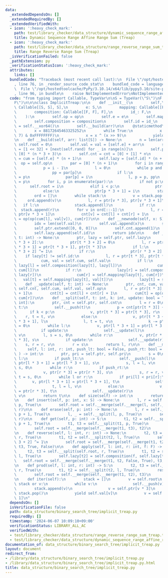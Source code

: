 ```yaml
---
data:
  _extendedDependsOn: []
  _extendedRequiredBy: []
  _extendedVerifiedWith:
  - icon: ':heavy_check_mark:'
    path: test/library_checker/data_structure/dynamic_sequence_range_affine_range_sum_treap.test.py
    title: Dynamic Sequence Range Affine Range Sum (Treap)
  - icon: ':heavy_check_mark:'
    path: test/library_checker/data_structure/range_reverse_range_sum_treap.test.py
    title: Range Reverse Range Sum (Treap)
  _isVerificationFailed: false
  _pathExtension: py
  _verificationStatusIcon: ':heavy_check_mark:'
  attributes:
    links: []
  bundledCode: "Traceback (most recent call last):\n  File \"/opt/hostedtoolcache/PyPy/3.10.14/x64/lib/pypy3.10/site-packages/onlinejudge_verify/documentation/build.py\"\
    , line 76, in _render_source_code_stat\n    bundled_code = language.bundle(\n\
    \  File \"/opt/hostedtoolcache/PyPy/3.10.14/x64/lib/pypy3.10/site-packages/onlinejudge_verify/languages/python.py\"\
    , line 96, in bundle\n    raise NotImplementedError\nNotImplementedError\n"
  code: "from typing import Callable, TypeVar\n\nS = TypeVar(\"S\")\nF = TypeVar(\"\
    F\")\n\n\nclass ImplicitTreap:\n\n    def __init__(\n        self,\n        op:\
    \ Callable[[S, S], S],\n        e: S,\n        mapping: Callable[[F, S], S],\n\
    \        composition: Callable[[F, F], F],\n        id_: F,\n        arr: list[S],\n\
    \    ):\n        self.op = op\n        self.e = e\n        self.mapping = mapping\n\
    \        self.composition = composition\n        self.id = id_\n        self.rand\
    \ = self.__xor64()\n        self.__build(arr)\n\n    @staticmethod\n    def __xor64():\n\
    \        x = 88172645463325252\n        while True:\n            x = x ^ ((x <<\
    \ 7) & 0xFFFFFFFF)\n            x = x ^ (x >> 9)\n            yield x & 0xFFFFFFFF\n\
    \n    def __build(self, arr: list[S]) -> None:\n        n = len(arr)\n       \
    \ self.root = 0\n        self.val = val = [self.e] + arr\n        self.pri = pri\
    \ = [1 << 32] + [next(self.rand) for _ in range(n)]\n        self.ptr = ptr =\
    \ [0] * (n * 3 + 3)\n        self.cnt = cnt = [0] + [1] * n\n        self.cum\
    \ = cum = [self.e] * (n + 1)\n        self.lazy = [self.id] * (n + 1)\n      \
    \  op = self.op\n        par = [0] * (n + 1)\n        for i in range(2, n + 1):\n\
    \            p = i - 1\n            l = 0\n            while p and pri[i] > pri[p]:\n\
    \                pp = par[p]\n                if l:\n                    par[l]\
    \ = p\n                par[p] = i\n                l, p = p, pp\n            par[i]\
    \ = p\n        for i, p in enumerate(par):\n            if not p:\n          \
    \      self.root = i\n            elif i < p:\n                ptr[p * 3] = i\n\
    \            else:\n                ptr[p * 3 + 1] = i\n        stack = [self.root]\n\
    \        ord = []\n        while stack:\n            v = stack.pop()\n       \
    \     ord.append(v)\n            l, r = ptr[v * 3], ptr[v * 3 + 1]\n         \
    \   if l:\n                stack.append(l)\n            if r:\n              \
    \  stack.append(r)\n        for v in ord[::-1]:\n            l, r = ptr[v * 3],\
    \ ptr[v * 3 + 1]\n            cnt[v] = cnt[l] + cnt[r] + 1\n            cum[v]\
    \ = op(op(cum[l], val[v]), cum[r])\n\n    def __newnode(self, x: S) -> int:\n\
    \        idx = len(self.val)\n        self.val.append(x)\n        self.pri.append(next(self.rand))\n\
    \        self.ptr.extend([0, 0, 0])\n        self.cnt.append(1)\n        self.cum.append(self.e)\n\
    \        self.lazy.append(self.id)\n        return idx\n\n    def __push(self,\
    \ t: int) -> None:\n        ptr, lazy = self.ptr, self.lazy\n        if ptr[t\
    \ * 3 + 2]:\n            ptr[t * 3 + 2] = 0\n            l, r = ptr[t * 3], ptr[t\
    \ * 3 + 1] = ptr[t * 3 + 1], ptr[t * 3]\n            if l:\n                ptr[l\
    \ * 3 + 2] ^= 1\n            if r:\n                ptr[r * 3 + 2] ^= 1\n    \
    \    if lazy[t] != self.id:\n            l, r = ptr[t * 3], ptr[t * 3 + 1]\n \
    \           cum, val = self.cum, self.val\n            if l:\n               \
    \ lazy[l] = self.composition(lazy[t], lazy[l])\n                cum[l] = self.mapping(lazy[t],\
    \ cum[l])\n            if r:\n                lazy[r] = self.composition(lazy[t],\
    \ lazy[r])\n                cum[r] = self.mapping(lazy[t], cum[r])\n         \
    \   val[t] = self.mapping(lazy[t], val[t])\n            lazy[t] = self.id\n\n\
    \    def __update(self, t: int) -> None:\n        ptr, cnt, cum, val, op = self.ptr,\
    \ self.cnt, self.cum, self.val, self.op\n        l, r = ptr[t * 3], ptr[t * 3\
    \ + 1]\n        cnt[t] = cnt[l] + cnt[r] + 1\n        cum[t] = op(op(cum[l], val[t]),\
    \ cum[r])\n\n    def __split(self, t: int, k: int, update: bool = True) -> tuple[int,\
    \ int]:\n        ptr, cnt = self.ptr, self.cnt\n        l = r = 0\n        while\
    \ t:\n            self.__push(t)\n            p = cnt[ptr[t * 3]] + 1\n      \
    \      if k < p:\n                v, ptr[t * 3] = ptr[t * 3], r\n            \
    \    r, t = t, v\n            else:\n                v, ptr[t * 3 + 1] = ptr[t\
    \ * 3 + 1], l\n                l, t = t, v\n                k -= p\n        s\
    \ = 0\n        while l:\n            v, ptr[l * 3 + 1] = ptr[l * 3 + 1], s\n \
    \           if update:\n                self.__update(l)\n            s, l = l,\
    \ v\n        l, s = s, 0\n        while r:\n            v, ptr[r * 3] = ptr[r\
    \ * 3], s\n            if update:\n                self.__update(r)\n        \
    \    s, r = r, v\n        r = s\n        return l, r\n\n    def __merge(\n   \
    \     self, l: int, r: int, push_lt: bool = False, push_rt: bool = False\n   \
    \ ) -> int:\n        ptr, pri = self.ptr, self.pri\n        s = 0\n        while\
    \ l:\n            if push_lt:\n                self.__push(l)\n            v,\
    \ ptr[l * 3 + 1] = ptr[l * 3 + 1], s\n            s, l = l, v\n        l, s =\
    \ s, 0\n        while r:\n            if push_rt:\n                self.__push(r)\n\
    \            v, ptr[r * 3] = ptr[r * 3], s\n            s, r = r, v\n        r,\
    \ t = s, 0\n        while l or r:\n            if pri[l] < pri[r]:\n         \
    \       v, ptr[l * 3 + 1] = ptr[l * 3 + 1], t\n                self.__update(l)\n\
    \                t, l = l, v\n            else:\n                v, ptr[r * 3]\
    \ = ptr[r * 3], t\n                self.__update(r)\n                t, r = r,\
    \ v\n        return t\n\n    def size(self) -> int:\n        return self.cnt[self.root]\n\
    \n    def insert(self, p: int, x: S) -> None:\n        l, r = self.__split(self.root,\
    \ p, True)\n        self.root = self.__merge(self.__merge(l, self.__newnode(x)),\
    \ r)\n\n    def erase(self, p: int) -> None:\n        l, r = self.__split(self.root,\
    \ p + 1, True)\n        l, _ = self.__split(l, p, True)\n        self.root = self.__merge(l,\
    \ r)\n\n    def get(self, p: int) -> S:\n        t1, t2 = self.__split(self.root,\
    \ p + 1, True)\n        t1, t3 = self.__split(t1, p, True)\n        res = self.val[t3]\n\
    \        self.root = self.__merge(self.__merge(t1, t3), t2)\n        return res\n\
    \n    def reverse(self, l: int, r: int) -> None:\n        t2, t3 = self.__split(self.root,\
    \ r, True)\n        t1, t2 = self.__split(t2, l, True)\n        self.ptr[t2 *\
    \ 3 + 2] ^= 1\n        self.root = self.__merge(self.__merge(t1, t2, False, True),\
    \ t3, True, False)\n\n    def apply(self, l: int, r: int, f: F) -> None:\n   \
    \     t2, t3 = self.__split(self.root, r, True)\n        t1, t2 = self.__split(t2,\
    \ l, True)\n        self.lazy[t2] = self.composition(f, self.lazy[t2])\n     \
    \   self.root = self.__merge(self.__merge(t1, t2, False, True), t3, True, False)\n\
    \n    def prod(self, l: int, r: int) -> S:\n        t2, t3 = self.__split(self.root,\
    \ r, True)\n        t1, t2 = self.__split(t2, l, True)\n        res = self.cum[t2]\n\
    \        self.root = self.__merge(self.__merge(t1, t2), t3)\n        return res\n\
    \n    def iter(self):\n        stack = []\n        v = self.root\n        while\
    \ stack or v:\n            while v:\n                self.__push(v)\n        \
    \        stack.append(v)\n                v = self.ptr[v * 3]\n            v =\
    \ stack.pop()\n            yield self.val[v]\n            v = self.ptr[v * 3 +\
    \ 1]\n"
  dependsOn: []
  isVerificationFile: false
  path: data_structure/binary_search_tree/implicit_treap.py
  requiredBy: []
  timestamp: '2024-06-07 10:09:10+09:00'
  verificationStatus: LIBRARY_ALL_AC
  verifiedWith:
  - test/library_checker/data_structure/range_reverse_range_sum_treap.test.py
  - test/library_checker/data_structure/dynamic_sequence_range_affine_range_sum_treap.test.py
documentation_of: data_structure/binary_search_tree/implicit_treap.py
layout: document
redirect_from:
- /library/data_structure/binary_search_tree/implicit_treap.py
- /library/data_structure/binary_search_tree/implicit_treap.py.html
title: data_structure/binary_search_tree/implicit_treap.py
---
```

